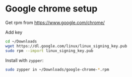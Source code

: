 # Google chrome setup

Get rpm from https://www.google.com/chrome/

Add key

```sh
cd ~/Downloads
wget https://dl.google.com/linux/linux_signing_key.pub
sudo rpm --import linux_signing_key.pub
```

Install with `zypper`:

```sh
sudo zypper in ~/Downloads/google-chrome-*.rpm
```
